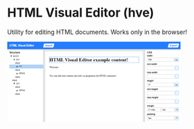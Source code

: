 # HTML Visual Editor (hve)

Utility for editing HTML documents. Works only in the browser!

<img width="400" src="readme/hve.png" />
